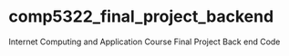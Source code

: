 # comp5322_final_project_backend
Internet Computing and Application Course Final Project Back end Code
